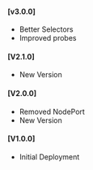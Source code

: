 #### [v3.0.0]
- Better Selectors
- Improved probes

#### [V2.1.0]
* New Version

#### [V2.0.0]
* Removed NodePort
* New Version

#### [V1.0.0]
* Initial Deployment
